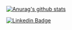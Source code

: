 <!-- # Aubrey Falconer 🚀 -->

[![Anurag's github stats](https://github-readme-stats.vercel.app/api?username=aubreyf&count_private=true&include_all_commits=true&show_icons=true&theme=github_dark&hide=prs)](https://github.com/anuraghazra/github-readme-stats)

<!-- [![Top Langs](https://github-readme-stats.vercel.app/api/top-langs/?username=aubreyf&theme=github_dark&count_private=true&include_all_commits=true)](https://github.com/anuraghazra/github-readme-stats) -->


<!-- [![Github Badge](https://img.shields.io/badge/-Github-000?style=flat-square&logo=Github&logoColor=white&link=https://github.com/lucasgdb)](https://github.com/aubreyf) -->
[![Linkedin Badge](https://img.shields.io/badge/-LinkedIn-blue?style=flat-square&logo=Linkedin&logoColor=white&link=https://www.linkedin.com/in/rebeccamanzi/)](https://www.linkedin.com/in/aubreyf/)
